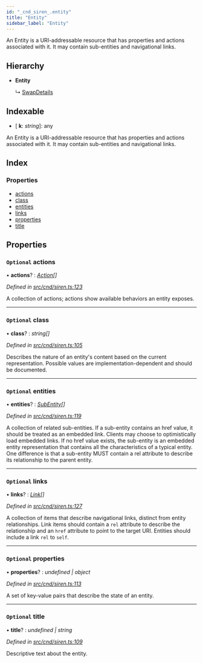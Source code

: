 ```yaml
---
id: "_cnd_siren_.entity"
title: "Entity"
sidebar_label: "Entity"
---
```


An Entity is a URI-addressable resource that has properties and actions associated with it. It may contain sub-entities and navigational links.

## Hierarchy

* **Entity**

  ↳ [SwapDetails](_cnd_cnd_.swapdetails.md)

## Indexable

* \[ **k**: *string*\]: any

An Entity is a URI-addressable resource that has properties and actions associated with it. It may contain sub-entities and navigational links.

## Index

### Properties

* [actions](_cnd_siren_.entity.md#optional-actions)
* [class](_cnd_siren_.entity.md#optional-class)
* [entities](_cnd_siren_.entity.md#optional-entities)
* [links](_cnd_siren_.entity.md#optional-links)
* [properties](_cnd_siren_.entity.md#optional-properties)
* [title](_cnd_siren_.entity.md#optional-title)

## Properties

### `Optional` actions

• **actions**? : *[Action](_cnd_siren_.action.md)[]*

*Defined in [src/cnd/siren.ts:123](https://github.com/comit-network/comit-js-sdk/blob/364611d/src/cnd/siren.ts#L123)*

A collection of actions; actions show available behaviors an entity exposes.

___

### `Optional` class

• **class**? : *string[]*

*Defined in [src/cnd/siren.ts:105](https://github.com/comit-network/comit-js-sdk/blob/364611d/src/cnd/siren.ts#L105)*

Describes the nature of an entity's content based on the current representation. Possible values are implementation-dependent and should be documented.

___

### `Optional` entities

• **entities**? : *[SubEntity](../modules/_cnd_siren_.md#subentity)[]*

*Defined in [src/cnd/siren.ts:119](https://github.com/comit-network/comit-js-sdk/blob/364611d/src/cnd/siren.ts#L119)*

A collection of related sub-entities. If a sub-entity contains an href value, it should be treated as an embedded link. Clients may choose to optimistically load embedded links. If no href value exists, the sub-entity is an embedded entity representation that contains all the characteristics of a typical entity. One difference is that a sub-entity MUST contain a rel attribute to describe its relationship to the parent entity.

___

### `Optional` links

• **links**? : *[Link](_cnd_siren_.link.md)[]*

*Defined in [src/cnd/siren.ts:127](https://github.com/comit-network/comit-js-sdk/blob/364611d/src/cnd/siren.ts#L127)*

A collection of items that describe navigational links, distinct from entity relationships. Link items should contain a `rel` attribute to describe the relationship and an `href` attribute to point to the target URI. Entities should include a link `rel` to `self`.

___

### `Optional` properties

• **properties**? : *undefined | object*

*Defined in [src/cnd/siren.ts:113](https://github.com/comit-network/comit-js-sdk/blob/364611d/src/cnd/siren.ts#L113)*

A set of key-value pairs that describe the state of an entity.

___

### `Optional` title

• **title**? : *undefined | string*

*Defined in [src/cnd/siren.ts:109](https://github.com/comit-network/comit-js-sdk/blob/364611d/src/cnd/siren.ts#L109)*

Descriptive text about the entity.
